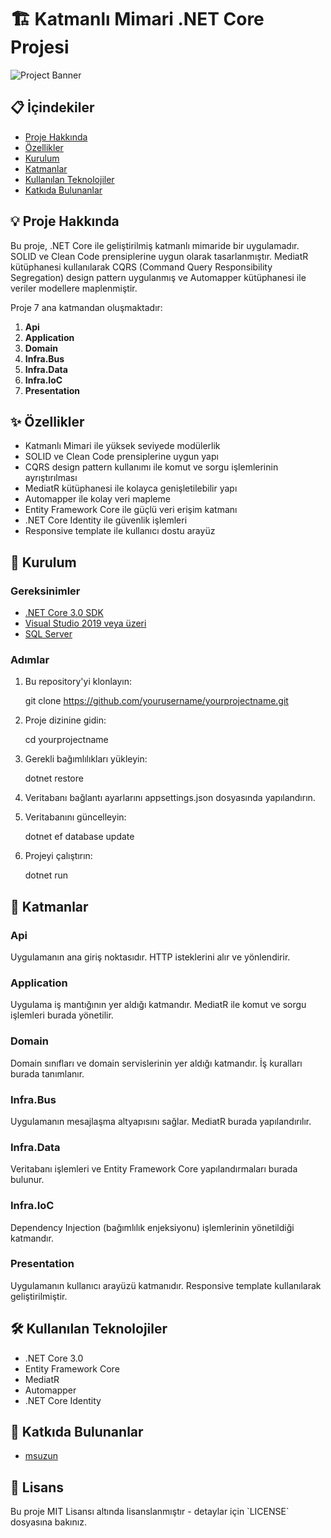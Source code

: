 
# 🏗️ Katmanlı Mimari .NET Core Projesi

![Project Banner](https://via.placeholder.com/800x200.png?text=Katmanlı+Mimari+.NET+Core+Projesi)

## 📋 İçindekiler

- [Proje Hakkında](#proje-hakkında)
- [Özellikler](#özellikler)
- [Kurulum](#kurulum)
- [Katmanlar](#katmanlar)
- [Kullanılan Teknolojiler](#kullanılan-teknolojiler)
- [Katkıda Bulunanlar](#katkıda-bulunanlar)

## 💡 Proje Hakkında

Bu proje, .NET Core ile geliştirilmiş katmanlı mimaride bir uygulamadır. SOLID ve Clean Code prensiplerine uygun olarak tasarlanmıştır. MediatR kütüphanesi kullanılarak CQRS (Command Query Responsibility Segregation) design pattern uygulanmış ve Automapper kütüphanesi ile veriler modellere maplenmiştir. 

Proje 7 ana katmandan oluşmaktadır:

1. **Api**
2. **Application**
3. **Domain**
4. **Infra.Bus**
5. **Infra.Data**
6. **Infra.IoC**
7. **Presentation**

## ✨ Özellikler

- Katmanlı Mimari ile yüksek seviyede modülerlik
- SOLID ve Clean Code prensiplerine uygun yapı
- CQRS design pattern kullanımı ile komut ve sorgu işlemlerinin ayrıştırılması
- MediatR kütüphanesi ile kolayca genişletilebilir yapı
- Automapper ile kolay veri mapleme
- Entity Framework Core ile güçlü veri erişim katmanı
- .NET Core Identity ile güvenlik işlemleri
- Responsive template ile kullanıcı dostu arayüz

## 🚀 Kurulum

### Gereksinimler

- [.NET Core 3.0 SDK](https://dotnet.microsoft.com/download/dotnet-core/3.0)
- [Visual Studio 2019 veya üzeri](https://visualstudio.microsoft.com/)
- [SQL Server](https://www.microsoft.com/en-us/sql-server/sql-server-downloads)

### Adımlar

1. Bu repository'yi klonlayın:
   
   git clone https://github.com/yourusername/yourprojectname.git
   
2. Proje dizinine gidin:
   
   cd yourprojectname
   
3. Gerekli bağımlılıkları yükleyin:

   dotnet restore

4. Veritabanı bağlantı ayarlarını appsettings.json dosyasında yapılandırın.
5. Veritabanını güncelleyin:

   dotnet ef database update

6. Projeyi çalıştırın:

   dotnet run


## 📂 Katmanlar

### Api

Uygulamanın ana giriş noktasıdır. HTTP isteklerini alır ve yönlendirir.

### Application

Uygulama iş mantığının yer aldığı katmandır. MediatR ile komut ve sorgu işlemleri burada yönetilir.

### Domain

Domain sınıfları ve domain servislerinin yer aldığı katmandır. İş kuralları burada tanımlanır.

### Infra.Bus

Uygulamanın mesajlaşma altyapısını sağlar. MediatR burada yapılandırılır.

### Infra.Data

Veritabanı işlemleri ve Entity Framework Core yapılandırmaları burada bulunur.

### Infra.IoC

Dependency Injection (bağımlılık enjeksiyonu) işlemlerinin yönetildiği katmandır.

### Presentation

Uygulamanın kullanıcı arayüzü katmanıdır. Responsive template kullanılarak geliştirilmiştir.

## 🛠️ Kullanılan Teknolojiler

- .NET Core 3.0
- Entity Framework Core
- MediatR
- Automapper
- .NET Core Identity

## 👥 Katkıda Bulunanlar

- [msuzun](https://github.com/msuzun)


## 📄 Lisans

Bu proje MIT Lisansı altında lisanslanmıştır - detaylar için \`LICENSE\` dosyasına bakınız.
